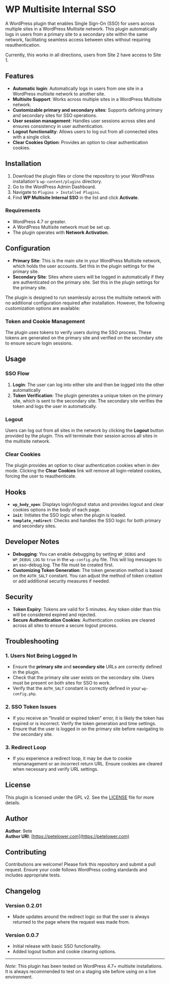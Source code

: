# WP Multisite Internal SSO

A WordPress plugin that enables Single Sign-On (SSO) for users across multiple sites in a WordPress Multisite network. This plugin automatically logs in users from a primary site to a secondary site within the same network, facilitating seamless access between sites without requiring reauthentication.

Currently, this works in all directions, users from Site 2 have access to Site 1.

## Features

- **Automatic login**: Automatically logs in users from one site in a WordPress multisite network to another site.
- **Multisite Support**: Works across multiple sites in a WordPress Multisite network.
- **Customizable primary and secondary sites**: Supports defining primary and secondary sites for SSO operations.
- **User session management**: Handles user sessions across sites and ensures consistency in user authentication.
- **Logout functionality**: Allows users to log out from all connected sites with a single click.
- **Clear Cookies Option**: Provides an option to clear authentication cookies.

## Installation

1. Download the plugin files or clone the repository to your WordPress installation's `wp-content/plugins` directory.
2. Go to the WordPress Admin Dashboard.
3. Navigate to `Plugins > Installed Plugins`.
4. Find **WP Multisite Internal SSO** in the list and click **Activate**.

### Requirements

- WordPress 4.7 or greater.
- A WordPress Multisite network must be set up.
- The plugin operates with **Network Activation**.

## Configuration

- **Primary Site**: This is the main site in your WordPress Multisite network, which holds the user accounts. Set this in the plugin settings for the primary site.
- **Secondary Site**: Sites where users will be logged in automatically if they are authenticated on the primary site. Set this in the plugin settings for the primary site.

The plugin is designed to run seamlessly across the multisite network with no additional configuration required after installation. However, the following customization options are available:


### Token and Cookie Management

The plugin uses tokens to verify users during the SSO process. These tokens are generated on the primary site and verified on the secondary site to ensure secure login sessions.

## Usage

### SSO Flow

1. **Login**: The user can log into either site and then be logged into the other automatically
3. **Token Verification**: The plugin generates a unique token on the primary site, which is sent to the secondary site. The secondary site verifies the token and logs the user in automatically.

### Logout

Users can log out from all sites in the network by clicking the **Logout** button provided by the plugin. This will terminate their session across all sites in the multisite network.

### Clear Cookies

The plugin provides an option to clear authentication cookies when in dev mode. Clicking the **Clear Cookies** link will remove all login-related cookies, forcing the user to reauthenticate.

## Hooks

- **`wp_body_open`**: Displays login/logout status and provides logout and clear cookies options in the body of each page.
- **`init`**: Initiates the SSO logic when the plugin is loaded.
- **`template_redirect`**: Checks and handles the SSO logic for both primary and secondary sites.

## Developer Notes

- **Debugging**: You can enable debugging by setting `WP_DEBUG` and `WP_DEBUG_LOG` to `true` in the `wp-config.php` file. This will log messages to an sso-debug.log. The file must be created first.
- **Customizing Token Generation**: The token generation method is based on the `AUTH_SALT` constant. You can adjust the method of token creation or add additional security measures if needed.

## Security

- **Token Expiry**: Tokens are valid for 5 minutes. Any token older than this will be considered expired and rejected.
- **Secure Authentication Cookies**: Authentication cookies are cleared across all sites to ensure a secure logout process.

## Troubleshooting

### 1. **Users Not Being Logged In**

- Ensure the **primary site** and **secondary site** URLs are correctly defined in the plugin.
- Check that the primary site user exists on the secondary site. Users must be present on both sites for SSO to work.
- Verify that the `AUTH_SALT` constant is correctly defined in your `wp-config.php`.

### 2. **SSO Token Issues**

- If you receive an "Invalid or expired token" error, it is likely the token has expired or is incorrect. Verify the token generation and time settings.
- Ensure that the user is logged in on the primary site before navigating to the secondary site.

### 3. **Redirect Loop**

- If you experience a redirect loop, it may be due to cookie mismanagement or an incorrect return URL. Ensure cookies are cleared when necessary and verify URL settings.

## License

This plugin is licensed under the GPL v2. See the [LICENSE](LICENSE) file for more details.

## Author

**Author**: 9ete  
**Author URI**: [https://petelower.com](https://petelower.com)

## Contributing

Contributions are welcome! Please fork this repository and submit a pull request. Ensure your code follows WordPress coding standards and includes appropriate tests.

## Changelog

### Version 0.2.01
- Made updates around the redirect logic so that the user is always returned to the page where the request was made from.

### Version 0.0.7
- Initial release with basic SSO functionality.
- Added logout button and cookie clearing options.

---

*Note*: This plugin has been tested on WordPress 4.7+ multisite installations. It is always recommended to test on a staging site before using on a live environment.
